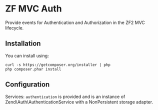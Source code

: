ZF MVC Auth
===========
Provide events for Authentication and Authorization in the ZF2 MVC lifecycle.


Installation
------------

You can install using:

```
curl -s https://getcomposer.org/installer | php
php composer.phar install
```


Configuration
-------------

Services:
    ```authentication``` is provided and is an instance of Zend\Auth\AuthenticationService
    with a NonPersistent storage adapter.

